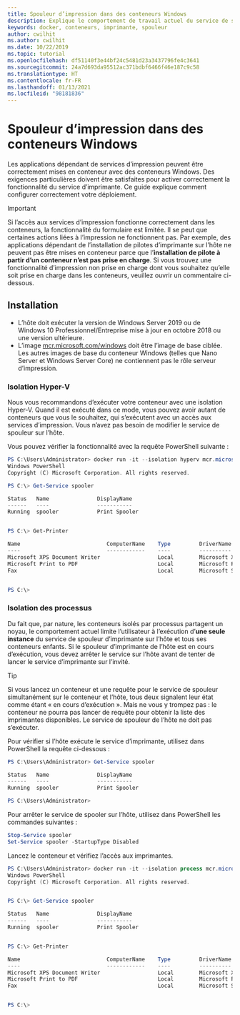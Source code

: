```yaml
---
title: Spouleur d’impression dans des conteneurs Windows
description: Explique le comportement de travail actuel du service de spouleur d’impression dans des conteneurs Windows.
keywords: docker, conteneurs, imprimante, spouleur
author: cwilhit
ms.author: cwilhit
ms.date: 10/22/2019
ms.topic: tutorial
ms.openlocfilehash: df51140f3e44bf24c5481d23a3437796fe4c3641
ms.sourcegitcommit: 24a7d693da95512ac371bdbf6466f46e187c9c58
ms.translationtype: HT
ms.contentlocale: fr-FR
ms.lasthandoff: 01/13/2021
ms.locfileid: "98181836"
---
```

# <a name="print-spooler-in-windows-containers"></a>Spouleur d’impression dans des conteneurs Windows

Les applications dépendant de services d’impression peuvent être correctement mises en conteneur avec des conteneurs Windows. Des exigences particulières doivent être satisfaites pour activer correctement la fonctionnalité du service d’imprimante. Ce guide explique comment configurer correctement votre déploiement.

> [!IMPORTANT]
> Si l’accès aux services d’impression fonctionne correctement dans les conteneurs, la fonctionnalité du formulaire est limitée. Il se peut que certaines actions liées à l’impression ne fonctionnent pas. Par exemple, des applications dépendant de l’installation de pilotes d’imprimante sur l’hôte ne peuvent pas être mises en conteneur parce que l’**installation de pilote à partir d’un conteneur n’est pas prise en charge**. Si vous trouvez une fonctionnalité d’impression non prise en charge dont vous souhaitez qu’elle soit prise en charge dans les conteneurs, veuillez ouvrir un commentaire ci-dessous.

## <a name="setup"></a>Installation

* L’hôte doit exécuter la version de Windows Server 2019 ou de Windows 10 Professionnel/Entreprise mise à jour en octobre 2018 ou une version ultérieure.
* L’image [mcr.microsoft.com/windows](https://hub.docker.com/_/microsoft-windowsfamily-windows) doit être l’image de base ciblée. Les autres images de base du conteneur Windows (telles que Nano Server et Windows Server Core) ne contiennent pas le rôle serveur d’impression.

### <a name="hyper-v-isolation"></a>Isolation Hyper-V

Nous vous recommandons d’exécuter votre conteneur avec une isolation Hyper-V. Quand il est exécuté dans ce mode, vous pouvez avoir autant de conteneurs que vous le souhaitez, qui s’exécutent avec un accès aux services d’impression. Vous n’avez pas besoin de modifier le service de spouleur sur l’hôte.

Vous pouvez vérifier la fonctionnalité avec la requête PowerShell suivante :

```PowerShell
PS C:\Users\Administrator> docker run -it --isolation hyperv mcr.microsoft.com/windows:1809 powershell.exe
Windows PowerShell
Copyright (C) Microsoft Corporation. All rights reserved.

PS C:\> Get-Service spooler

Status   Name               DisplayName
------   ----               -----------
Running  spooler            Print Spooler


PS C:\> Get-Printer

Name                           ComputerName    Type         DriverName                PortName        Shared   Published
----                           ------------    ----         ----------                --------        ------   --------
Microsoft XPS Document Writer                  Local        Microsoft XPS Document... PORTPROMPT:     False    False
Microsoft Print to PDF                         Local        Microsoft Print To PDF    PORTPROMPT:     False    False
Fax                                            Local        Microsoft Shared Fax D... SHRFAX:         False    False


PS C:\>
```

### <a name="process-isolation"></a>Isolation des processus

Du fait que, par nature, les conteneurs isolés par processus partagent un noyau, le comportement actuel limite l’utilisateur à l’exécution d’**une seule instance** du service de spouleur d’imprimante sur l’hôte et tous ses conteneurs enfants. Si le spouleur d’imprimante de l’hôte est en cours d’exécution, vous devez arrêter le service sur l’hôte avant de tenter de lancer le service d’imprimante sur l’invité.

> [!TIP]
> Si vous lancez un conteneur et une requête pour le service de spouleur simultanément sur le conteneur et l’hôte, tous deux signalent leur état comme étant « en cours d’exécution ». Mais ne vous y trompez pas : le conteneur ne pourra pas lancer de requête pour obtenir la liste des imprimantes disponibles. Le service de spouleur de l’hôte ne doit pas s’exécuter.

Pour vérifier si l’hôte exécute le service d’imprimante, utilisez dans PowerShell la requête ci-dessous :

```PowerShell
PS C:\Users\Administrator> Get-Service spooler

Status   Name               DisplayName
------   ----               -----------
Running  spooler            Print Spooler

PS C:\Users\Administrator>
```

Pour arrêter le service de spooler sur l’hôte, utilisez dans PowerShell les commandes suivantes :

```PowerShell
Stop-Service spooler
Set-Service spooler -StartupType Disabled
```

Lancez le conteneur et vérifiez l’accès aux imprimantes.

```PowerShell
PS C:\Users\Administrator> docker run -it --isolation process mcr.microsoft.com/windows:1809 powershell.exe
Windows PowerShell
Copyright (C) Microsoft Corporation. All rights reserved.


PS C:\> Get-Service spooler

Status   Name               DisplayName
------   ----               -----------
Running  spooler            Print Spooler


PS C:\> Get-Printer

Name                           ComputerName    Type         DriverName                PortName        Shared   Published
----                           ------------    ----         ----------                --------        ------   --------
Microsoft XPS Document Writer                  Local        Microsoft XPS Document... PORTPROMPT:     False    False
Microsoft Print to PDF                         Local        Microsoft Print To PDF    PORTPROMPT:     False    False
Fax                                            Local        Microsoft Shared Fax D... SHRFAX:         False    False


PS C:\>
```